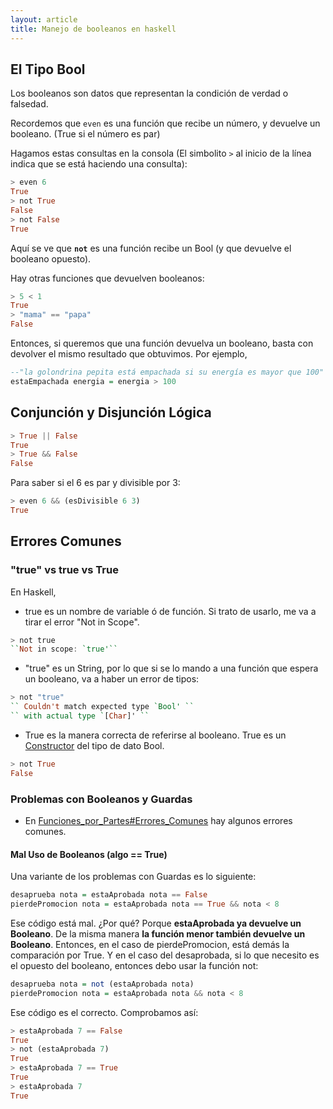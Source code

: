 ```yaml
---
layout: article
title: Manejo de booleanos en haskell
---
```


El Tipo Bool
------------

Los booleanos son datos que representan la condición de verdad o falsedad.

Recordemos que `even` es una función que recibe un número, y devuelve un booleano. (True si el número es par)

Hagamos estas consultas en la consola (El simbolito `>` al inicio de la línea indica que se está haciendo una consulta):

```haskell
> even 6 
True
> not True
False
> not False
True
```

Aquí se ve que **`not`** es una función recibe un Bool (y que devuelve el booleano opuesto).

Hay otras funciones que devuelven booleanos:

```haskell
> 5 < 1
True
> "mama" == "papa"
False
```

Entonces, si queremos que una función devuelva un booleano, basta con devolver el mismo resultado que obtuvimos. Por ejemplo,

```haskell
--"la golondrina pepita está empachada si su energía es mayor que 100"
estaEmpachada energia = energia > 100
```

Conjunción y Disjunción Lógica
------------------------------

```haskell
> True || False
True
> True && False
False
```

Para saber si el 6 es par y divisible por 3:

```Haskell
> even 6 && (esDivisible 6 3)
True
```

Errores Comunes
---------------

### "true" vs true vs True

En Haskell,

-   true es un nombre de variable ó de función. Si trato de usarlo, me va a tirar el error "Not in Scope".

```Haskell
> not true
``Not in scope: `true'``
```

-   "true" es un String, por lo que si se lo mando a una función que espera un booleano, va a haber un error de tipos:

```Haskell
> not "true"
`` Couldn't match expected type `Bool' ``
`` with actual type `[Char]' ``
```

-   True es la manera correcta de referirse al booleano. True es un [Constructor](constructor.html) del tipo de dato Bool.

```Haskell
> not True
False
```

### Problemas con Booleanos y Guardas

-   En [Funciones\_por\_Partes\#Errores\_Comunes](funciones-por-partes.html) hay algunos errores comunes.

#### Mal Uso de Booleanos (algo == True)

Una variante de los problemas con Guardas es lo siguiente:

```Haskell
desaprueba nota = estaAprobada nota == False
pierdePromocion nota = estaAprobada nota == True && nota < 8
```

Ese código está mal. ¿Por qué? Porque **estaAprobada ya devuelve un Booleano**. De la misma manera **la función menor también devuelve un Booleano**. Entonces, en el caso de pierdePromocion, está demás la comparación por True. Y en el caso del desaprobada, si lo que necesito es el opuesto del booleano, entonces debo usar la función not:

```Haskell
desaprueba nota = not (estaAprobada nota)
pierdePromocion nota = estaAprobada nota && nota < 8
```

Ese código es el correcto. Comprobamos así:

```Haskell
> estaAprobada 7 == False
True
> not (estaAprobada 7)
True
> estaAprobada 7 == True
True
> estaAprobada 7
True
```
